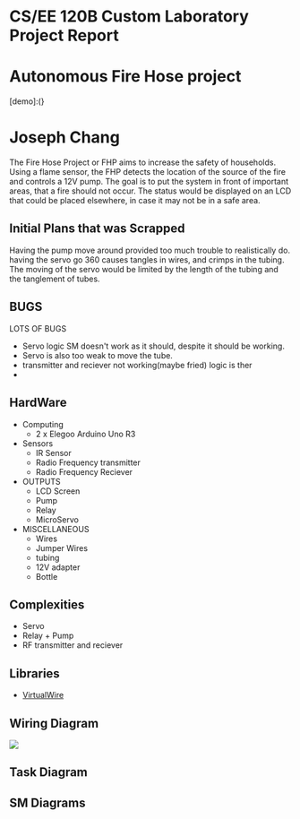 # CS/EE 120B Custom Laboratory Project Report
# Autonomous Fire Hose project
[demo]:(}
# Joseph Chang
The Fire Hose Project or FHP aims to increase the safety of households. Using a flame sensor, the FHP detects the location of the source of the fire and controls a 12V pump. The goal is to put the system in front of important areas, that a fire should not occur. The status would be displayed on an LCD that could be placed elsewhere, in case it may not be in a safe area. 

## Initial Plans that was Scrapped
Having the pump move around provided too much trouble to realistically do. having the servo go 360 causes tangles in wires, and crimps in the tubing. The moving of the servo would be limited by the length of the tubing and the tanglement of tubes.

## BUGS
LOTS OF BUGS
 * Servo logic SM doesn't work as it should, despite it should be working. 
 * Servo is also too weak to move the tube.
 * transmitter and reciever not working(maybe fried) logic is ther
 * 

## HardWare
  * Computing
    * 2 x Elegoo Arduino Uno R3 
  * Sensors
    * IR Sensor
    * Radio Frequency transmitter
    * Radio Frequency Reciever
  * OUTPUTS
    * LCD Screen
    * Pump
    * Relay
    * MicroServo
  * MISCELLANEOUS
    * Wires
    * Jumper Wires
    * tubing
    * 12V adapter
    * Bottle
## Complexities
  * Servo
  * Relay + Pump
  * RF transmitter and reciever
  
## Libraries
  * [VirtualWire](http://www.airspayce.com/mikem/arduino/VirtualWire/)
## Wiring Diagram
![](https://i.imgur.com/9I0FL1u.png)
## Task Diagram

## SM Diagrams
